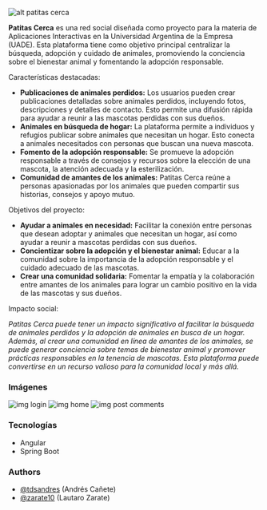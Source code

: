 ![alt patitas cerca](https://i.imgur.com/jotyGRt.png)

**Patitas Cerca** es una red social diseñada como proyecto para la materia de Aplicaciones Interactivas en la Universidad Argentina de la Empresa (UADE). Esta plataforma tiene como objetivo principal centralizar la búsqueda, adopción y cuidado de animales, promoviendo la conciencia sobre el bienestar animal y fomentando la adopción responsable.

Características destacadas:

* **Publicaciones de animales perdidos:** Los usuarios pueden crear publicaciones detalladas sobre animales perdidos, incluyendo fotos, descripciones y detalles de contacto. Esto permite una difusión rápida para ayudar a reunir a las mascotas perdidas con sus dueños.
* **Animales en búsqueda de hogar:** La plataforma permite a individuos y refugios publicar sobre animales que necesitan un hogar. Esto conecta a animales necesitados con personas que buscan una nueva mascota.
* **Fomento de la adopción responsable:** Se promueve la adopción responsable a través de consejos y recursos sobre la elección de una mascota, la atención adecuada y la esterilización.
* **Comunidad de amantes de los animales:** Patitas Cerca reúne a personas apasionadas por los animales que pueden compartir sus historias, consejos y apoyo mutuo.

Objetivos del proyecto:

* **Ayudar a animales en necesidad:** Facilitar la conexión entre personas que desean adoptar y animales que necesitan un hogar, así como ayudar a reunir a mascotas perdidas con sus dueños.
* **Concientizar sobre la adopción y el bienestar animal:** Educar a la comunidad sobre la importancia de la adopción responsable y el cuidado adecuado de las mascotas.
* **Crear una comunidad solidaria:** Fomentar la empatía y la colaboración entre amantes de los animales para lograr un cambio positivo en la vida de las mascotas y sus dueños.

Impacto social: 

*Patitas Cerca puede tener un impacto significativo al facilitar la búsqueda de animales perdidos y la adopción de animales en busca de un hogar. Además, al crear una comunidad en línea de amantes de los animales, se puede generar conciencia sobre temas de bienestar animal y promover prácticas responsables en la tenencia de mascotas. Esta plataforma puede convertirse en un recurso valioso para la comunidad local y más allá.*

### Imágenes

![img login](https://i.imgur.com/LjEgFbl.png)
![img home](https://i.imgur.com/dDfWFpv.png)
![img post comments](https://i.imgur.com/zpxhZko.png)

### Tecnologías

- Angular
- Spring Boot

### Authors

- [@tdsandres](https://github.com/tdsandres) (Andrés Cañete)
- [@zarate10](https://github.com/zarate10) (Lautaro Zarate)
